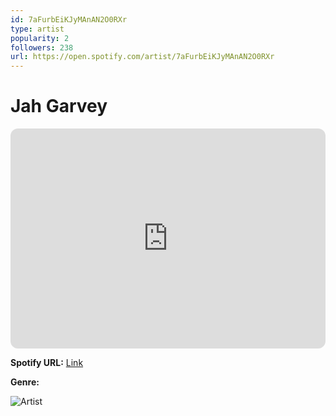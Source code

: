 ```yaml
---
id: 7aFurbEiKJyMAnAN2O0RXr
type: artist
popularity: 2
followers: 238
url: https://open.spotify.com/artist/7aFurbEiKJyMAnAN2O0RXr
---
```

# Jah Garvey

<iframe style="border-radius:12px" src="https://open.spotify.com/embed/artist/7aFurbEiKJyMAnAN2O0RXr" width="100%" height="352" frameBorder="0" allowfullscreen="" allow="autoplay; clipboard-write; encrypted-media; fullscreen; picture-in-picture" loading="lazy"></iframe>

**Spotify URL:** [Link](https://open.spotify.com/artist/7aFurbEiKJyMAnAN2O0RXr)

**Genre:** 

![Artist](https://i.scdn.co/image/ab67616d0000b2733d9b1d3ffbbbe9d7874ce461)
